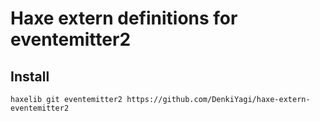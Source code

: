 # Haxe extern definitions for eventemitter2

## Install

```
haxelib git eventemitter2 https://github.com/DenkiYagi/haxe-extern-eventemitter2
```

